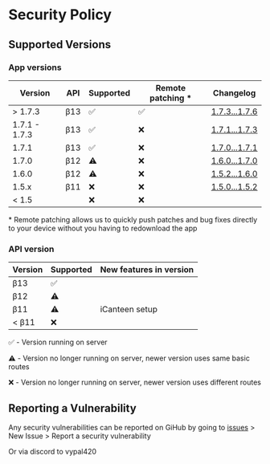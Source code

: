 # Security Policy

## Supported Versions

### App versions

| Version | API | Supported          | Remote patching *  | Changelog                                                                           |
| ------- | --- | ------------------ | ------------------ | ----------------------------------------------------------------------------------- |
| > 1.7.3       | β13 | :white_check_mark: | :white_check_mark: | [1.7.3...1.7.6](https://github.com/DislikesSchool/EduPage2/compare/v1.7.1...v1.7.3) |
| 1.7.1 - 1.7.3 | β13 | :white_check_mark: | :x:                | [1.7.1...1.7.3](https://github.com/DislikesSchool/EduPage2/compare/v1.7.1...v1.7.3) |
| 1.7.1         | β13 | :white_check_mark: | :x:                | [1.7.0...1.7.1](https://github.com/DislikesSchool/EduPage2/compare/v1.7.0...v1.7.1) |
| 1.7.0         | β12 | :warning:          | :x:                | [1.6.0...1.7.0](https://github.com/DislikesSchool/EduPage2/compare/v1.6.0...v1.7.0) |
| 1.6.0         | β12 | :warning:          | :x:                | [1.5.2...1.6.0](https://github.com/DislikesSchool/EduPage2/compare/v1.5.2...v1.6.0) |
| 1.5.x         | β11 | :x:                | :x:                | [1.5.0...1.5.2](https://github.com/DislikesSchool/EduPage2/compare/v1.5.0...v1.5.2) |
| < 1.5         |     | :x:                | :x:                |                                                                                     |

\* Remote patching allows us to quickly push patches and bug fixes directly to your device without you having to redownload the app

### API version

| Version | Supported          | New features in version |
| ------- | ------------------ | ----------------------- |
| β13     | :white_check_mark: |                         |
| β12     | :warning:          |                         |
| β11     | :warning:          | iCanteen setup          |
| < β11   | :x:                |                         |

:white_check_mark: - Version running on server

:warning: - Version no longer running on server, newer version uses same basic routes

:x: - Version no longer running on server, newer version uses different routes

## Reporting a Vulnerability

Any security vulnerabilities can be reported on GiHub by going to [issues](https://github.com/DislikesSchool/EduPage2/issues) > New Issue > Report a security vulnerability

Or via discord to vypal420

